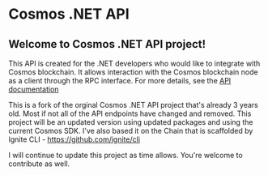 # Cosmos .NET API

## Welcome to Cosmos .NET API project! 
This API is created for the .NET developers who would like to integrate with Cosmos blockchain. It allows interaction with the Cosmos blockchain node as a client through the RPC interface. For more details, see the [API documentation](docs/index.md)

This is a fork of the orginal Cosmos .NET API project that's already 3 years old. Most if not all of the API endpoints have changed and removed. This project will be an updated version using updated packages and using the current Cosmos SDK. I've also based it on the Chain that is scaffolded by Ignite CLI - https://github.com/ignite/cli

I will continue to update this project as time allows. You're welcome to contribute as well.
